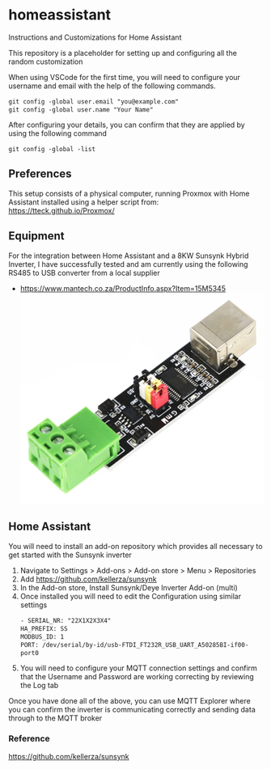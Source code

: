 # homeassistant
Instructions and Customizations for Home Assistant

This repository is a placeholder for setting up and configuring all the random customization

When using VSCode for the first time, you will need to configure your username and email with the help of the following commands.
```
git config -global user.email "you@example.com"
git config -global user.name "Your Name"
```

After configuring your details, you can confirm that they are applied by using the following command
```
git config -global -list
```

## Preferences
This setup consists of a physical computer, running Proxmox with Home Assistant installed using a helper script from: https://tteck.github.io/Proxmox/

## Equipment
For the integration between Home Assistant and a 8KW Sunsynk Hybrid Inverter, I have successfully tested and am currently using the following RS485 to USB converter from a local supplier
- https://www.mantech.co.za/ProductInfo.aspx?Item=15M5345 ![RS485 to USB Adapter](15M5345.png)

## Home Assistant
You will need to install an add-on repository which provides all necessary to get started with the Sunsynk inverter
1. Navigate to Settings > Add-ons > Add-on store > Menu > Repositories
2. Add https://github.com/kellerza/sunsynk
3. In the Add-on store, Install Sunsynk/Deye Inverter Add-on (multi)
4. Once installed you will need to edit the Configuration using similar settings
    ```
    - SERIAL_NR: "22X1X2X3X4"
    HA_PREFIX: SS
    MODBUS_ID: 1
    PORT: /dev/serial/by-id/usb-FTDI_FT232R_USB_UART_A50285BI-if00-port0
    ```
5. You will need to configure your MQTT connection settings and confirm that the Username and Password are working correcting by reviewing the Log tab

Once you have done all of the above, you can use MQTT Explorer where you can confirm the inverter is communicating correctly and sending data through to the MQTT broker

### Reference
https://github.com/kellerza/sunsynk
